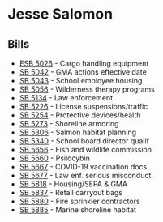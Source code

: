 # Jesse Salomon
## Bills
* [ESB 5026](bill/2021-22/esb/5026/) - Cargo handling equipment
* [SB 5042](bill/2021-22/sb/5042/) - GMA actions effective date
* [SB 5043](bill/2021-22/sb/5043/) - School employee housing
* [SB 5056](bill/2021-22/sb/5056/) - Wilderness therapy programs
* [SB 5134](bill/2021-22/sb/5134/) - Law enforcement
* [SB 5226](bill/2021-22/sb/5226/) - License suspensions/traffic
* [SB 5254](bill/2021-22/sb/5254/) - Protective devices/health
* [SB 5273](bill/2021-22/sb/5273/) - Shoreline armoring
* [SB 5306](bill/2021-22/sb/5306/) - Salmon habitat planning
* [SB 5340](bill/2021-22/sb/5340/) - School board director qualif
* [SB 5656](bill/2021-22/sb/5656/) - Fish and wildlife commission
* [SB 5660](bill/2021-22/sb/5660/) - Psilocybin
* [SB 5667](bill/2021-22/sb/5667/) - COVID-19 vaccination docs.
* [SB 5677](bill/2021-22/sb/5677/) - Law enf. serious misconduct
* [SB 5818](bill/2021-22/sb/5818/) - Housing/SEPA & GMA
* [SB 5837](bill/2021-22/sb/5837/) - Retail carryout bags
* [SB 5880](bill/2021-22/sb/5880/) - Fire sprinkler contractors
* [SB 5885](bill/2021-22/sb/5885/) - Marine shoreline habitat
